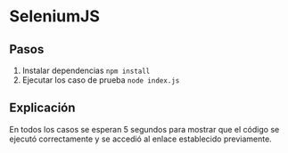 # SeleniumJS

## Pasos

1. Instalar dependencias `npm install`
2. Ejecutar los caso de prueba `node index.js`

## Explicación

En todos los casos se esperan 5 segundos para mostrar que el código se ejecutó correctamente y se accedió al enlace establecido previamente.
